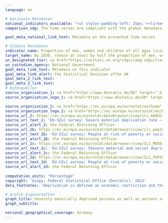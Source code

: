 ```yaml
---
language: en    

# Nationale Metadaten    
national_indicators_available: "<ul style='padding-left: 25px;'><li>Severely materially deprived persons</li> <li> Persons at risk of poverty or social exclusion (EU 2020 target)</li> <li> Severely materially and socially deprived persons</li> <li> Persons at risk of poverty or social exclusion (EU 2030 target)</li></ul>"    
comparison_sdg: The time series are compliant with the global metadata.    

goal_meta_national_link_text: Metadata on the presented time series    

# Globale Metadaten    
indicator_name: Proportion of men, women and children of all ages living in poverty in all its dimensions according to national definitions    
target_name: By 2030, reduce at least by half the proportion of men, women and children of all ages living in poverty in all its dimensions according to national definitions    
un_designated_tier: <a href="https://unstats.un.org/sdgs/iaeg-sdgs/tier-classification/" title="Click here for more information on the UN tier classification." target="_blank" onclick="return confirm_alert('the United Nations Statistics Division','En')>Tier II</a>    
un_custodian_agency: National Government    
goal_meta_link_text: Metadata on this indicator    
goal_meta_link_alert: the Statistical Devision ofthe UN    
goal_meta_2_link_text:     
goal_meta_3_link_text:         
# Datenquellen
source_organisation_1: <a href="https://www.destatis.de/EN" target="_blank"> Federal Statistical Office (Destatis) </a>
source_organisation_logo_1: <a href="https://www.destatis.de/EN" target="_blank"><img src="https://g205sdgs.github.io/sdg-indicators/public/OrgImgEn/destatis.png" alt="Logo destatis" style="height:60px; width:148px"/></a>

source_organisation_2: <a href="https://ec.europa.eu/eurostat/en/home" target="_blank" onclick="return confirm_alert('the Federal Returning Officer');"> Statistical office of the European Union (Eurostat) </a>
source_organisation_logo_2: <a href="https://ec.europa.eu/eurostat/en/home" target="_blank" onclick="return confirm_alert('the Federal Returning Officer');"><img src="https://g205sdgs.github.io/sdg-indicators/public/OrgImgEn/eurostat.png" alt="Logo eurostat" style="height:60px; width:148px"/></a>
source_url_2: https://ec.europa.eu/eurostat/databrowser/view/ilc_mddd11/default/table?lang=en
source_url_text_2: 'EU-SILC survey: Severe material deprivation rate – Eurostat table [ilc_mddd11]'
source_url_alert_2: the Federal Returning Officer
source_url_2b: https://ec.europa.eu/eurostat/databrowser/view/ilc_peps01/default/table?lang=en
source_url_text_2b: 'EU-SILC survey: People at risk of poverty or social exclusion (EU 2020 target) – Eurostat table [ilc_peps01]'
source_url_alert_2b: the Federal Returning Officer
source_url_2c: https://ec.europa.eu/eurostat/databrowser/view/ILC_MDSD11__custom_4946119/default/table?lang=en
source_url_text_2c: 'EU-SILC survey: SSevere material and social deprivation rate – Eurostat table [ilc_mdsd11]'
source_url_alert_2c: the Federal Returning Officer
source_url_2d: https://ec.europa.eu/eurostat/databrowser/view/ILC_PEPS01N/default/table?lang=en
source_url_text_2d: 'EU-SILC survey: People at risk of poverty or social exclusion (EU 2030 target) – Eurostat table [ilc_peps01n]'
source_url_alert_2d: the Federal Returning Officer
    
computation_units: "Percentage"    
copyright: '&copy; Federal Statistical Office (Destatis), 2023'    
data_footnotes: 'Deprivation is defined as economic restriction and the lack of durable consumer goods for financial reasons.<br>• As of reference year 2020 there have been two types of results: first and final results. The results currently shown are final results. The "Leben in Europa" survey (German name of the European Union Statistics on Income and Living Conditions - EU-SILC), which was conducted separately in the past, was integrated as a subsample into the microcensus in 2020. Comparing the data of reference year 2020 with those of previous years is not possible (break in the time series) as the voluntary survey was changed over to a partly compulsory survey and the composition of the sample was changed.'    

# Grafik Eigenschaften    
graph_title: Severely materially deprived persons as well as persons at risk of poverty or social exclusion
graph_subtitle:     

national_geographical_coverage: Germany    
---
```


<span></span>